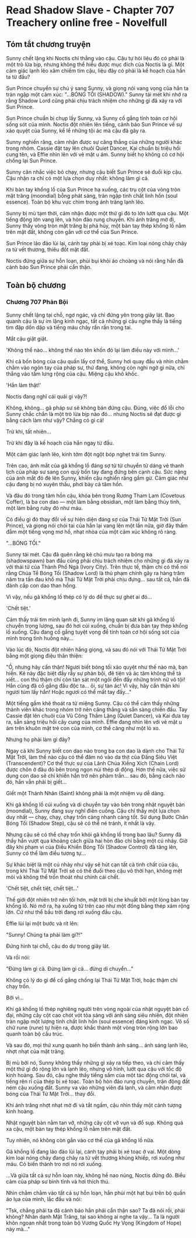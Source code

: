 # Read Shadow Slave - Chapter 707 Treachery online free - Novelfull

## Tóm tắt chương truyện

Sunny chết lặng khi Noctis chỉ thẳng vào cậu. Cậu tự hỏi liệu đó có phải là một trò lừa bịp, nhưng không thể hiểu được mục đích của Noctis là gì. Một cảm giác lạnh lẽo xâm chiếm tim cậu, liệu đây có phải là kế hoạch của hắn ta từ đầu?

Sun Prince chuyển sự chú ý sang Sunny, và giọng nói vang vọng của hắn ta tràn ngập một cảm xúc: "...BÓNG TỐI (SHADOW)." Sunny tái mét khi nhớ ra rằng Shadow Lord cũng phải chịu trách nhiệm cho những gì đã xảy ra với Sun Prince.

Sun Prince chuẩn bị chụp lấy Sunny, và Sunny cố gắng tính toán cơ hội sống sót của mình. Noctis đột nhiên lên tiếng, cảnh báo Sun Prince về sự xảo quyệt của Sunny, kể lể những tội ác mà cậu đã gây ra.

Sunny nghiến răng, cảm nhận được sự căng thẳng của những người khác trong nhóm. Cassie đặt tay lên chuôi Quiet Dancer, Kai chuẩn bị triệu hồi cung tên, và Effie nhìn lên với vẻ mặt u ám. Sunny biết họ không có cơ hội chống lại Sun Prince.

Sunny cân nhắc việc bỏ chạy, nhưng cậu biết Sun Prince sẽ đuổi kịp cậu. Cậu nhận ra chỉ có một lựa chọn duy nhất: không làm gì cả.

Khi bàn tay khổng lồ của Sun Prince hạ xuống, các trụ cột của vòng tròn mặt trăng (moondial) bỗng phát sáng, tràn ngập tinh chất linh hồn (soul essence). Toàn bộ khu vực chìm trong ánh trăng lạnh lẽo.

Sunny bị mù tạm thời, cảm nhận được một thứ gì đó to lớn lướt qua cậu. Một tiếng động lớn vang lên, và hòn đảo rung chuyển. Khi ánh trăng mờ đi, Sunny thấy vòng tròn mặt trăng bị phá hủy, một bàn tay thép khổng lồ nằm trên mặt đất, không còn gắn với cơ thể của Sun Prince.

Sun Prince lảo đảo lùi lại, cánh tay phải bị xé toạc. Kim loại nóng chảy chảy ra từ vết thương, thiêu đốt mặt đất.

Noctis đứng giữa sự hỗn loạn, phủi bụi khỏi áo choàng và nói rằng hắn đã cảnh báo Sun Prince phải cẩn thận.

## Toàn bộ chương

### Chương 707 Phản Bội

Sunny chết lặng tại chỗ, ngơ ngác, và chỉ đứng yên trong giây lát. Bao quanh cậu là sự im lặng kinh ngạc, tất cả những gì cậu nghe thấy là tiếng tim đập dồn dập và tiếng máu chảy rần rần trong tai.

Mắt cậu giật giật.

'Không thể nào... không thể nào tên khốn đó lại làm điều này với mình...'

Khi cả bốn bóng của cậu quấn lấy cơ thể, Sunny hơi quay đầu và nhìn chằm chằm vào ngón tay của pháp sư, thứ đang, không còn nghi ngờ gì nữa, chỉ thẳng vào tấm lưng rộng của cậu. Miệng cậu khô khốc.

'Hắn làm thật!'

Noctis đang nghĩ cái quái gì vậy?!

Không, không... gã pháp sư sẽ không bán đứng cậu. Đúng, việc đổ lỗi cho Sunny chắc chắn là một trò lừa bịp nào đó... nhưng Noctis sẽ đạt được gì bằng cách làm như vậy? Chẳng có gì cả!

Trừ khi, tất nhiên...

Trừ khi đây là kế hoạch của hắn ngay từ đầu.

Một cảm giác lạnh lẽo, kinh tởm đột ngột bóp nghẹt trái tim Sunny.

Trên cao, ánh mắt của gã khổng lồ đáng sợ từ từ chuyển từ dáng vẻ thanh lịch của pháp sư sang con quỷ bốn tay đang đứng bên cạnh cậu. Sức nặng của ánh mắt đó đè lên Sunny, khiến cậu nghiến răng gầm gừ. Cảm giác như cậu đang bị nó xuyên thấu, phơi bày cả tâm hồn.

Và đâu đó trong tâm hồn cậu, khóa bên trong Rương Tham Lam (Covetous Coffer), là ba con dao — một làm bằng obsidian, một làm bằng thủy tinh, một làm bằng ruby đỏ như máu.

Có điều gì đó thay đổi về sự hiện diện đáng sợ của Thái Tử Mặt Trời (Sun Prince), và giọng nói chói tai của hắn lại vang lên một lần nữa, giờ đây thấm đẫm một tiếng vọng mơ hồ, nhạt nhòa của một cảm xúc không rõ ràng.

"...BÓNG TỐI."

Sunny tái mét. Cậu đã quên rằng kẻ chủ mưu tạo ra bóng ma (shadowspawn) ban đầu cũng phải chịu trách nhiệm cho những gì đã xảy ra với thái tử của Thành Phố Ngà (Ivory City). Trên thực tế, thậm chí có thể nói rằng Chúa Tể Bóng Tối (Shadow Lord) là thủ phạm chính gây ra hàng trăm năm tra tấn đau khổ mà Thái Tử Mặt Trời phải chịu đựng… sau tất cả, hắn đã đánh cắp con dao than hồng.

Vì vậy, nếu gã khổng lồ thép có lý do để thực sự ghét ai đó…

'Chết tiệt.'

Cảm thấy trái tim mình lạnh đi, Sunny im lặng quan sát khi gã khổng lồ chuyển trọng lượng, sau đó hơi cúi xuống, chuẩn bị đưa bàn tay thép khổng lồ xuống. Cậu đang cố gắng tuyệt vọng để tính toán cơ hội sống sót của mình trong tình huống này…

Vào lúc đó, Noctis đột nhiên hắng giọng, và sau đó nói với Thái Tử Mặt Trời bằng một giọng điệu thân thiện:

"Ồ, nhưng hãy cẩn thận! Ngươi biết bóng tối xảo quyệt như thế nào mà, bạn hiền. Kẻ này đặc biệt đầy rẫy sự phản bội, đê tiện và ác tâm không thể tả xiết… con thú thậm chí còn tàn sát một ngôi đền đầy những trinh nữ vô tội! Hắn cũng đã cố gắng đầu độc ta... ôi, sự tàn ác! Vì vậy, hãy cẩn thận khi ngươi túm lấy hắn! Hoặc ngươi có thể mất tay đấy..."

Một tiếng gầm khẽ thoát ra từ miệng Sunny. Cậu có thể cảm thấy những thành viên khác trong nhóm trở nên căng thẳng và sẵn sàng chiến đấu. Tay Cassie đặt lên chuôi của Vũ Công Thầm Lặng (Quiet Dancer), và Kai đưa tay ra, sẵn sàng triệu hồi cây cung của mình. Effie đang nhìn lên với vẻ mặt u ám trên khuôn mặt trẻ con của mình, cơ thể căng như một lò xo.

Nhưng họ phải làm gì đây?

Ngay cả khi Sunny biết con dao nào trong ba con dao là dành cho Thái Tử Mặt Trời, làm thế nào cậu có thể đâm nó vào da thịt của Đấng Siêu Việt (Transcendent)? Cơ thể thực sự của Lãnh Chúa Xiềng Xích (Chain Lord) được chôn ở đâu đó bên trong ngọn núi thép di động. Hơn thế nữa, việc sử dụng con dao sẽ chỉ khiến hắn trở nên phàm trần… sau đó, bằng cách nào đó, hắn vẫn phải bị giết…

Giết một Thánh Nhân (Saint) không phải là một nhiệm vụ dễ dàng.

Khi gã khổng lồ cúi xuống và di chuyển tay vào bên trong nhật nguyệt bàn (moondial), Sunny đang suy nghĩ điên cuồng. Cậu chỉ thấy một lựa chọn duy nhất — chạy, chạy, chạy trốn càng nhanh càng tốt. Sử dụng Bước Chân Bóng Tối (Shadow Step), cậu sẽ có thể né tránh, ít nhất là vậy.

Nhưng cậu sẽ có thể chạy trốn khỏi gã khổng lồ trong bao lâu? Sunny đã thấy hắn vượt qua khoảng cách giữa hai hòn đảo chỉ bằng một cú nhảy. Giờ đây khi phạm vi của Điều Khiển Bóng Tối (Shadow Control) đã tăng lên, Sunny có thể làm điều tương tự…

Sự khác biệt là một cú nhảy như vậy sẽ hút cạn tất cả tinh chất của cậu, trong khi Thái Tử Mặt Trời sẽ có thể đuổi theo cậu vô thời hạn, không mệt mỏi và không thể trốn thoát như chính cái chết.

'Chết tiệt, chết tiệt, chết tiệt…'

Thế giới đột nhiên trở nên tối hơn, mặt trời bị che khuất bởi một lòng bàn tay khổng lồ. Nó mở ra, hạ xuống từ trên cao như một đồng bằng thép xám rộng lớn. Cứ như thể bầu trời đang rơi xuống đầu cậu.

Effie lùi lại một bước và rít lên:

"Sunny! Chúng ta phải làm gì?!"

Đứng hình tại chỗ, cậu do dự trong giây lát.

Và rồi nói:

"Đừng làm gì cả. Đừng làm gì cả… đừng di chuyển…"

Không có lý do gì để cố gắng chống lại Thái Tử Mặt Trời, hoặc thậm chí chạy trốn.

Bởi vì…

Khi gã khổng lồ thép nghiêng người trên vòng ngoài của nhật nguyệt bàn cổ đại, những cây cột cao chót vót tỏa sáng với ánh sáng siêu nhiên, đột nhiên tràn ngập một lượng tinh chất linh hồn (soul essence) đáng kinh ngạc. Vô số chữ rune (rune) tự hiện ra, được khắc thành một vòng tròn rộng lớn bao quanh toàn bộ cấu trúc.

Và sau đó, mọi thứ xung quanh họ biến thành ánh sáng… ánh sáng lạnh lẽo, nhợt nhạt của mặt trăng.

Bị mù bởi nó, Sunny không thấy những gì xảy ra tiếp theo, và chỉ cảm thấy một thứ gì đó rộng lớn và lạnh lẽo, nhưng vô hình, lướt qua cậu với tốc độ kinh hoàng. Sau đó, cậu nghe thấy tiếng sấm của một tác động chói tai, và tiếng rên rỉ của thép bị xé toạc. Toàn bộ hòn đảo rung chuyển, trận động đất ném cậu xuống đất. Sunny va vào những viên đá lạnh, và cảm nhận được bóng của Thái Tử Mặt Trời… thay đổi.

Khi ánh trăng nhợt nhạt mờ đi và tắt ngấm, cậu nhìn thấy một cảnh tượng kinh hoàng.

Nhật nguyệt bàn nằm tan vỡ, những cây cột vỡ vụn và đổ sụp. Không quá xa cậu, một bàn tay thép khổng lồ nằm trên mặt đất.

Tuy nhiên, nó không còn gắn vào cơ thể của gã khổng lồ nữa.

Gã khổng lồ đang lảo đảo lùi lại, cánh tay phải bị xé toạc ở vai. Một dòng kim loại nóng chảy đang chảy ra từ vết thương khủng khiếp, rơi xuống như máu. Cỏ biến thành tro nơi nó rơi xuống.

…Và giữa tất cả sự hỗn loạn này, không hề nao núng, Noctis đứng đó. Biểu cảm của pháp sư bình tĩnh và hơi thích thú.

Nhìn chằm chằm vào tất cả sự hỗn loạn, hắn phủi một hạt bụi trên bộ quần áo lụa của mình, lắc đầu và nói:

"Tsk, chẳng phải ta đã cảnh báo hắn phải cẩn thận sao? Ta đã nói rồi, phải không? Nhân danh Mặt Trăng, tại sao không ai nghe ta vậy... Ta là người khôn ngoan nhất trong toàn bộ Vương Quốc Hy Vọng (Kingdom of Hope) này mà…"